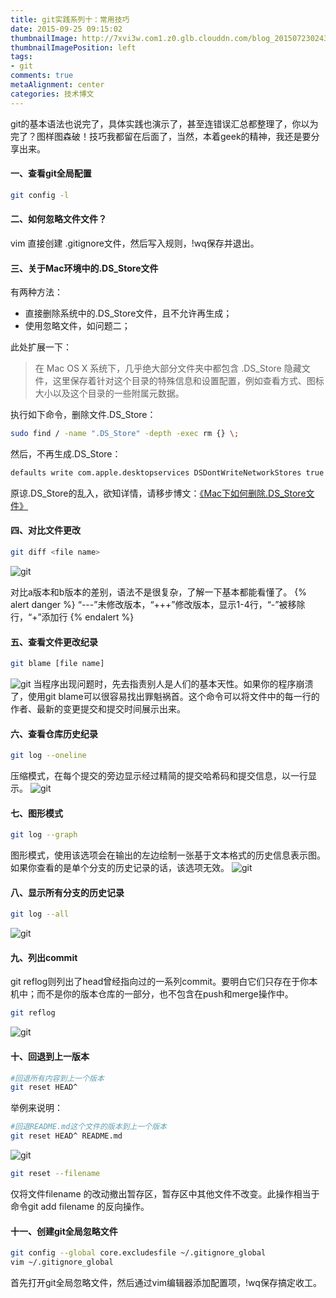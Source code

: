 ```yaml
---
title: git实践系列十：常用技巧
date: 2015-09-25 09:15:02
thumbnailImage: http://7xvi3w.com1.z0.glb.clouddn.com/blog_20150723024349836.jpg
thumbnailImagePosition: left
tags: 
- git
comments: true
metaAlignment: center
categories: 技术博文
---
```

git的基本语法也说完了，具体实践也演示了，甚至连错误汇总都整理了，你以为完了？图样图森破！技巧我都留在后面了，当然，本着geek的精神，我还是要分享出来。
<!-- more -->
#### 一、查看git全局配置
```sh
git config -l
```

#### 二、如何忽略文件文件？
vim 直接创建 .gitignore文件，然后写入规则，!wq保存并退出。

#### 三、关于Mac环境中的.DS_Store文件
有两种方法：
- 直接删除系统中的.DS_Store文件，且不允许再生成；
- 使用忽略文件，如问题二；

此处扩展一下：
> 在 Mac OS X 系统下，几乎绝大部分文件夹中都包含 .DS_Store 隐藏文件，这里保存着针对这个目录的特殊信息和设置配置，例如查看方式、图标大小以及这个目录的一些附属元数据。

执行如下命令，删除文件.DS_Store：
```sh
sudo find / -name ".DS_Store" -depth -exec rm {} \;
```
然后，不再生成.DS_Store：
```sh
defaults write com.apple.desktopservices DSDontWriteNetworkStores true
```
原谅.DS_Store的乱入，欲知详情，请移步博文：[《Mac下如何删除.DS_Store文件》](http://jartto.wang/2015/10/05/how-to-delete-DS-Store-of-Mac/)

#### 四、对比文件更改
```sh
git diff <file name>
```
![git](http://7xvi3w.com1.z0.glb.clouddn.com/blog_B160A3D5-EF83-4F70-9D73-7AF409C89BD4.png)

对比a版本和b版本的差别，语法不是很复杂，了解一下基本都能看懂了。
{% alert danger %}
“---”未修改版本，“+++”修改版本，显示1-4行，“-”被移除行，“+”添加行
{% endalert %}


#### 五、查看文件更改纪录
```sh
git blame [file name]
```
![git](http://7xvi3w.com1.z0.glb.clouddn.com/blog_9447163C-5A62-4A16-A3B0-9B16EAE46F4F.png)
当程序出现问题时，先去指责别人是人们的基本天性。如果你的程序崩溃了，使用git blame可以很容易找出罪魁祸首。这个命令可以将文件中的每一行的作者、最新的变更提交和提交时间展示出来。


#### 六、查看仓库历史纪录
```sh
git log --oneline
```
压缩模式，在每个提交的旁边显示经过精简的提交哈希码和提交信息，以一行显示。
![git](http://7xvi3w.com1.z0.glb.clouddn.com/blog_D38F4E88-C6AE-4744-AE9A-B08BB81DEA57.png)

#### 七、图形模式
```sh
git log --graph
```
图形模式，使用该选项会在输出的左边绘制一张基于文本格式的历史信息表示图。如果你查看的是单个分支的历史记录的话，该选项无效。
![git](http://7xvi3w.com1.z0.glb.clouddn.com/blog_BE553FCB-802E-498A-A3F7-62AFDD85DE48.png)

#### 八、显示所有分支的历史记录
```sh
git log --all
```
![git](http://7xvi3w.com1.z0.glb.clouddn.com/blog_D10BF41B-8AEE-405B-8D63-CB7C1AFD9E5A.png)

#### 九、列出commit
git reflog则列出了head曾经指向过的一系列commit。要明白它们只存在于你本机中；而不是你的版本仓库的一部分，也不包含在push和merge操作中。
```sh
git reflog
```
![git](http://7xvi3w.com1.z0.glb.clouddn.com/blog_468D2BFA-D205-45A2-B58C-F9BDCDCE98A4.png)

#### 十、回退到上一版本
```sh
#回退所有内容到上一个版本
git reset HEAD^
```
举例来说明：
```sh
#回退README.md这个文件的版本到上一个版本
git reset HEAD^ README.md
```
![git](http://7xvi3w.com1.z0.glb.clouddn.com/blog_D485623B-1561-47FF-8362-01BEEBB2C070.png)
```sh
git reset --filename
```
仅将文件filename 的改动撤出暂存区，暂存区中其他文件不改变。此操作相当于命令git add filename 的反向操作。

#### 十一、创建git全局忽略文件
```sh
git config --global core.excludesfile ~/.gitignore_global
vim ~/.gitignore_global
```
首先打开git全局忽略文件，然后通过vim编辑器添加配置项，!wq保存搞定收工。







